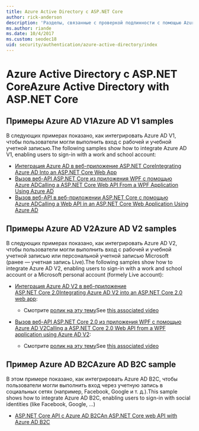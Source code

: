 ```yaml
---
title: Azure Active Directory с ASP.NET Core
author: rick-anderson
description: 'Разделы, связанные с проверкой подлинности с помощью Azure Active Directory в ASP.NET Core.'
ms.author: riande
ms.date: 10/4/2017
ms.custom: seodec18
uid: security/authentication/azure-active-directory/index
---
```

# <a name="azure-active-directory-with-aspnet-core"></a><span data-ttu-id="25956-103">Azure Active Directory с ASP.NET Core</span><span class="sxs-lookup"><span data-stu-id="25956-103">Azure Active Directory with ASP.NET Core</span></span>

## <a name="azure-ad-v1-samples"></a><span data-ttu-id="25956-104">Примеры Azure AD V1</span><span class="sxs-lookup"><span data-stu-id="25956-104">Azure AD V1 samples</span></span>
<span data-ttu-id="25956-105">В следующих примерах показано, как интегрировать Azure AD V1, чтобы пользователи могли выполнить вход с рабочей и учебной учетной записью.</span><span class="sxs-lookup"><span data-stu-id="25956-105">The following samples show how to integrate Azure AD V1, enabling users to sign-in with a work and school account:</span></span>
* [<span data-ttu-id="25956-106">Интеграция Azure AD в веб-приложение ASP.NET Core</span><span class="sxs-lookup"><span data-stu-id="25956-106">Integrating Azure AD Into an ASP.NET Core Web App</span></span>](https://azure.microsoft.com/documentation/samples/active-directory-dotnet-webapp-openidconnect-aspnetcore/)
* [<span data-ttu-id="25956-107">Вызов веб-API ASP.NET Core из приложения WPF с помощью Azure AD</span><span class="sxs-lookup"><span data-stu-id="25956-107">Calling a ASP.NET Core Web API From a WPF Application Using Azure AD</span></span>](https://azure.microsoft.com/documentation/samples/active-directory-dotnet-native-aspnetcore/)
* [<span data-ttu-id="25956-108">Вызов веб-API в веб-приложении ASP.NET Core с помощью Azure AD</span><span class="sxs-lookup"><span data-stu-id="25956-108">Calling a Web API in an ASP.NET Core Web Application Using Azure AD</span></span>](https://azure.microsoft.com/documentation/samples/active-directory-dotnet-webapp-webapi-openidconnect-aspnetcore/)

## <a name="azure-ad-v2-samples"></a><span data-ttu-id="25956-109">Примеры Azure AD V2</span><span class="sxs-lookup"><span data-stu-id="25956-109">Azure AD V2 samples</span></span>
<span data-ttu-id="25956-110">В следующих примерах показано, как интегрировать Azure AD V2, чтобы пользователи могли выполнить вход с рабочей и учебной учетной записью или персональной учетной записью Microsoft (ранее — учетная запись Live).</span><span class="sxs-lookup"><span data-stu-id="25956-110">The following samples show how to integrate Azure AD V2, enabling users to sign-in with a work and school account or a Microsoft personal account (formely Live account):</span></span>
* <span data-ttu-id="25956-111">[Интеграция Azure AD V2 в веб-приложение ASP.NET Core 2.0](https://github.com/Azure-Samples/active-directory-aspnetcore-webapp-openidconnect-v2)</span><span class="sxs-lookup"><span data-stu-id="25956-111">[Integrating Azure AD V2 into an ASP.NET Core 2.0 web app](https://github.com/Azure-Samples/active-directory-aspnetcore-webapp-openidconnect-v2):</span></span> 
  * <span data-ttu-id="25956-112">Смотрите [ролик на эту тему](https://channel9.msdn.com/Events/Build/2018/THR5001)</span><span class="sxs-lookup"><span data-stu-id="25956-112">See [this associated video](https://channel9.msdn.com/Events/Build/2018/THR5001)</span></span> 

* <span data-ttu-id="25956-113">[Вызов веб-API ASP.NET Core 2.0 из приложения WPF с помощью Azure AD V2](https://github.com/azure-samples/active-directory-dotnet-native-aspnetcore-v2)</span><span class="sxs-lookup"><span data-stu-id="25956-113">[Calling a ASP.NET Core 2.0 Web API from a WPF application using Azure AD V2](https://github.com/azure-samples/active-directory-dotnet-native-aspnetcore-v2):</span></span> 
  * <span data-ttu-id="25956-114">Смотрите [ролик на эту тему](https://channel9.msdn.com/Events/Build/2018/THR5000)</span><span class="sxs-lookup"><span data-stu-id="25956-114">See [this associated video](https://channel9.msdn.com/Events/Build/2018/THR5000)</span></span>

## <a name="azure-ad-b2c-sample"></a><span data-ttu-id="25956-115">Пример Azure AD B2C</span><span class="sxs-lookup"><span data-stu-id="25956-115">Azure AD B2C sample</span></span>
<span data-ttu-id="25956-116">В этом примере показано, как интегрировать Azure AD B2C, чтобы пользователи могли выполнить вход через учетную запись в социальных сетях (например, Facebook, Google и т. д.).</span><span class="sxs-lookup"><span data-stu-id="25956-116">This sample shows how to integrate Azure AD B2C, enabling users to sign-in with social identities (like Facebook, Google, ...)</span></span>
* [<span data-ttu-id="25956-117">ASP.NET Core API с Azure AD B2C</span><span class="sxs-lookup"><span data-stu-id="25956-117">An ASP.NET Core web API with Azure AD B2C</span></span>](https://azure.microsoft.com/resources/samples/active-directory-b2c-dotnetcore-webapi/)

